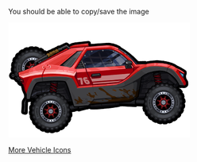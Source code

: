 You should be able to copy/save the image 

![](/assets/images/icon-vehicle-raider.png)  

[More Vehicle Icons](/vicons)  


